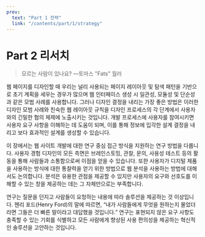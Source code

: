 ```yaml
---
prev:
  text: "Part 1 전략"
  link: "/contents/part/1/strategy"
---
```


# Part 2 리서치

> 모르는 사람이 있나요?
> —토마스 "Fats" 월러

웹 페이지를 디자인할 때 우리는 널리 사용되는 페이지 레이아웃 및 탐색 패턴을 기반으로 초기 계획을 세우는 경우가 많으며 웹 인터페이스 생성 시 일관성, 모듈성 및 단순성과 같은 모범 사례를 사용합니다. 그러나 디자인 결정을 내리는 가장 좋은 방법은 이러한 디자인 모범 사례와 친숙한 웹 레이아웃 규칙을 디자인 프로세스의 각 단계에서 사용자와의 긴밀한 협의 체제에 노출시키는 것입니다. 개발 프로세스에 사용자를 참여시키면 사용자 요구 사항을 이해하는 데 도움이 되며, 이를 통해 정보에 입각한 설계 결정을 내리고 보다 효과적인 설계를 생성할 수 있습니다.

이 장에서는 웹 사이트 개발에 대한 연구 중심 접근 방식을 지원하는 연구 방법을 다룹니다. 사용자 경험 디자인의 모든 측면은 브레인스토밍, 관찰, 문의, 사용성 테스트 등의 활동을 통해 사람들과 소통함으로써 이점을 얻을 수 있습니다. 또한 사용자가 디지털 제품을 사용하는 방식에 대한 통찰력을 얻기 위한 방법으로 웹 분석을 사용하는 방법에 대해서도 논의합니다. 분석은 유용한 관점을 제공할 수 있지만 사용자의 요구와 선호도를 이해할 수 있는 창을 제공하는 데는 그 자체만으로는 부족합니다.

연구는 질문을 던지고 사람들이 요청하는 내용에 따라 솔루션을 제공하는 것 이상입니다. 헨리 포드(Henry Ford)의 말에 따르면, “내가 사람들에게 무엇을 원하는지 물었더라면 그들은 더 빠른 말이라고 대답했을 것입니다.” 연구는 표현되지 않은 요구 사항도 충족할 수 있는 기회를 식별하고 모든 사람에게 향상된 사용 편의성을 제공하는 혁신적인 솔루션을 고안하는 것입니다.
